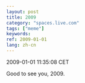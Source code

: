```yaml
---
layout: post
title: 2009
category: "spaces.live.com"
tags: ["meme"]
keywords: 
ref: 2009-01-01
lang: zh-cn
---
```


2009-01-01 11:35:08 CET

Good to see you, 2009.

